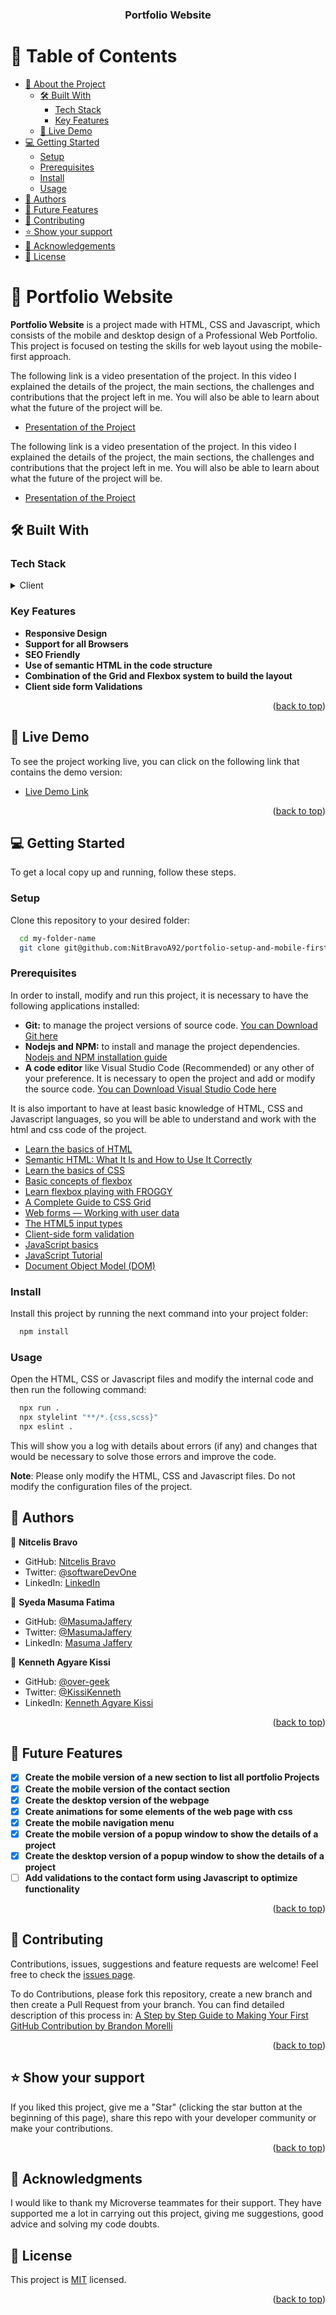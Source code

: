 <a name="readme-top"></a>
<div align="center">
  <h3><b>Portfolio Website</b></h3>
</div>

# 📗 Table of Contents

- [📖 About the Project](#about-project)
  - [🛠 Built With](#built-with)
    - [Tech Stack](#tech-stack)
    - [Key Features](#key-features)
  - [🚀 Live Demo](#live-demo)
- [💻 Getting Started](#getting-started)
  - [Setup](#setup)
  - [Prerequisites](#prerequisites)
  - [Install](#install)
  - [Usage](#usage)
- [👥 Authors](#authors)
- [🔭 Future Features](#future-features)
- [🤝 Contributing](#contributing)
- [⭐️ Show your support](#support)
- [🙏 Acknowledgements](#acknowledgements)
- [📝 License](#license)

# 📖 Portfolio Website <a name="about-project"></a>

**Portfolio Website** is a project made with HTML, CSS and Javascript, which consists of the mobile and desktop design of a Professional Web Portfolio. This project is focused on testing the skills for web layout using the mobile-first approach.

The following link is a video presentation of the project. In this video I explained the details of the project, the main sections, the challenges and contributions that the project left in me. You will also be able to learn about what the future of the project will be.
- [Presentation of the Project](https://www.loom.com/share/10a78a3677ad4b28b10a114cba3d1aa2)

The following link is a video presentation of the project. In this video I explained the details of the project, the main sections, the challenges and contributions that the project left in me. You will also be able to learn about what the future of the project will be.
- [Presentation of the Project](https://www.loom.com/share/10a78a3677ad4b28b10a114cba3d1aa2)

## 🛠 Built With <a name="built-with"></a>

### Tech Stack <a name="tech-stack"></a>

<details>
  <summary>Client</summary>
  <ul>
    <li><a href="https://webhint.io/">Webhint.io</a></li>
    <li><a href="https://stylelint.io/">Stylelint.io</a></li>
    <li><a href="https://eslint.org/">ESlint.org</a></li>
    <li><a href="https://nodejs.org">Node.js</a></li>
  </ul>
</details>

### Key Features <a name="key-features"></a>

- **Responsive Design**
- **Support for all Browsers**
- **SEO Friendly**
- **Use of semantic HTML in the code structure**
- **Combination of the Grid and Flexbox system to build the layout**
- **Client side form Validations**

<p align="right">(<a href="#readme-top">back to top</a>)</p>

## 🚀 Live Demo <a name="live-demo"></a>

To see the project working live, you can click on the following link that contains the demo version:
- [Live Demo Link](https://nitbravoa92.github.io/portfolio-setup-and-mobile-first)

<p align="right">(<a href="#readme-top">back to top</a>)</p>

## 💻 Getting Started <a name="getting-started"></a>

To get a local copy up and running, follow these steps.

### Setup

Clone this repository to your desired folder:

```sh
  cd my-folder-name
  git clone git@github.com:NitBravoA92/portfolio-setup-and-mobile-first.git
```

### Prerequisites
In order to install, modify and run this project, it is necessary to have the following applications installed:
- **Git:** to manage the project versions of source code. [You can Download Git here](https://git-scm.com/)
- **Nodejs and NPM:** to install and manage the project dependencies. [Nodejs and NPM installation guide](https://docs.npmjs.com/downloading-and-installing-node-js-and-npm)
- **A code editor** like Visual Studio Code (Recommended) or any other of your preference. It is necessary to open the project and add or modify the source code. [You can Download Visual Studio Code here](https://code.visualstudio.com/)

It is also important to have at least basic knowledge of HTML, CSS and Javascript languages, so you will be able to understand and work with the html and css code of the project. 
- [Learn the basics of HTML](https://developer.mozilla.org/en-US/docs/Web/HTML)
- [Semantic HTML: What It Is and How to Use It Correctly](https://www.semrush.com/blog/semantic-html5-guide/)
- [Learn the basics of CSS](https://developer.mozilla.org/en-US/docs/Web/CSS)
- [Basic concepts of flexbox](https://developer.mozilla.org/es/docs/Web/CSS/CSS_Flexible_Box_Layout/Basic_Concepts_of_Flexbox)
- [Learn flexbox playing with FROGGY](https://flexboxfroggy.com/)
- [A Complete Guide to CSS Grid](https://css-tricks.com/snippets/css/complete-guide-grid/)
- [Web forms — Working with user data](https://developer.mozilla.org/en-US/docs/Learn/Forms)
- [The HTML5 input types](https://developer.mozilla.org/en-US/docs/Learn/Forms/HTML5_input_types)
- [Client-side form validation](https://developer.mozilla.org/en-US/docs/Learn/Forms/Form_validation)
- [JavaScript basics](https://developer.mozilla.org/en-US/docs/Learn/Getting_started_with_the_web/JavaScript_basics)
- [JavaScript Tutorial](https://www.w3schools.com/js/)
- [Document Object Model (DOM)](https://developer.mozilla.org/en-US/docs/Web/API/Document_Object_Model)

### Install

Install this project by running the next command into your project folder:

```sh
  npm install
```

### Usage

Open the HTML, CSS or Javascript files and modify the internal code and then run the following command:

```sh
  npx run .
  npx stylelint "**/*.{css,scss}"
  npx eslint .
```
This will show you a log with details about errors (if any) and changes that would be necessary to solve those errors and improve the code.

**Note**: Please only modify the HTML, CSS and Javascript files. Do not modify the configuration files of the project.

## 👥 Authors <a name="authors"></a>

👤 **Nitcelis Bravo**

- GitHub: [Nitcelis Bravo](https://github.com/NitBravoA92)
- Twitter: [@softwareDevOne](https://twitter.com/softwareDevOne)
- LinkedIn: [LinkedIn](https://www.linkedin.com/in/nitcelis-bravo-alcala-b65340158)

👤 **Syeda Masuma Fatima**

- GitHub: [@MasumaJaffery](https://github.com/MasumaJaffery)
- Twitter: [@MasumaJaffery](https://twitter.com/MasumaJaffery)
- LinkedIn: [Masuma Jaffery](https://www.linkedin.com/in/masuma-jaffery-797a29256/)

👤 **Kenneth Agyare Kissi**

- GitHub: [@over-geek](https://github.com/over-geek)
- Twitter: [@KissiKenneth](https://twitter.com/KissiKenneth)
- LinkedIn: [Kenneth Agyare Kissi](https://www.linkedin.com/in/kenneth-agyare-kissi-673a01186/)

<p align="right">(<a href="#readme-top">back to top</a>)</p>

## 🔭 Future Features <a name="future-features"></a>

- [x] **Create the mobile version of a new section to list all portfolio Projects**
- [x] **Create the mobile version of the contact section**
- [x] **Create the desktop version of the webpage**
- [x] **Create animations for some elements of the web page with css**
- [x] **Create the mobile navigation menu**
- [x] **Create the mobile version of a popup window to show the details of a project**
- [x] **Create the desktop version of a popup window to show the details of a project**
- [ ] **Add validations to the contact form using Javascript to optimize functionality**

<p align="right">(<a href="#readme-top">back to top</a>)</p>

## 🤝 Contributing <a name="contributing"></a>

Contributions, issues, suggestions and feature requests are welcome!
Feel free to check the [issues page](../../issues/).

To do Contributions, please fork this repository, create a new branch and then create a Pull Request from your branch. You can find detailed description of this process in: [A Step by Step Guide to Making Your First GitHub Contribution by Brandon Morelli](https://codeburst.io/a-step-by-step-guide-to-making-your-first-github-contribution-5302260a2940)

<p align="right">(<a href="#readme-top">back to top</a>)</p>

## ⭐️ Show your support <a name="support"></a>

If you liked this project, give me a "Star" (clicking the star button at the beginning of this page), share this repo with your developer community or make your contributions.

<p align="right">(<a href="#readme-top">back to top</a>)</p>

## 🙏 Acknowledgments <a name="acknowledgements"></a>

I would like to thank my Microverse teammates for their support. They have supported me a lot in carrying out this project, giving me suggestions, good advice and solving my code doubts.


## 📝 License <a name="license"></a>

This project is [MIT](./LICENSE) licensed.

<p align="right">(<a href="#readme-top">back to top</a>)</p>
